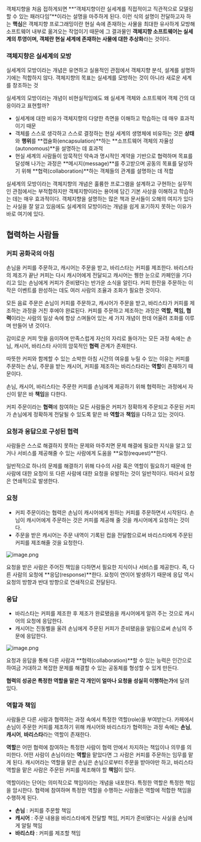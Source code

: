 객체지향을 처음 접하게되면 **“객체지향이란 실세계를 직접적이고 직관적으로 모델링할 수 있는 패러다임”**이라는 설명을 마주하게 된다. 이런 식의 설명이 전달하고자 하는 **핵심**은 객체지향 프로그래밍이란 현실 속에 존재하는 사물을 최대한 유사하게 모방해 소프트웨어 내부로 옮겨오는 작업이기 때문에 그 결과물인 **객체지향 소프트웨어는 실세계의 투영이며, 객체란 현실 세계에 존재하는 사물에 대한 추상화**라는 것이다.

### 객체지향은 실세계의 모방

실세계의 모방이라는 개념은 유연하고 실용적인 관점에서 객체지향 분석, 설계를 설명하기에는 적합하지 않다. 객체지향의 목표는 실세계를 모방하는 것이 아니라 새로운 세계를 창조하는 것

실세계의 모방이라는 개념이 비현실적임에도 왜 실세계 객체와 소프트웨어 객체 간의 대응이라고 표현할까?

- 실세계에 대한 비유가 객체지향의 다양한 측면을 이해하고 학습하는 데 매우 효과적이기 때문
- 객체를 스스로 생각하고 스스로 결정하는 현실 세계의 생명체에 비유하는 것은 **상태**와 **행위**를 **캡슐화(encapsulation)**하는 **소프트웨어 객체의 자율성(autonomous)**을 설명하는 데 효과적
- 현실 세계의 사람들이 암묵적인 약속과 명시적인 계약을 기반으로 협력하며 목표를 달성해 나가는 과정은 **메시지(message)**를 주고받으며 공동의 목표를 달성하기 위해 **협력(collaboration)**하는 객체들의 관계를 설명하는 데 적합

실세계의 모방이라는 객체지향의 개념은 훌륭한 프로그램을 설계하고 구현하는 실무적인 관점에서는 부적합하지만 객체지향이라는 용어에 담긴 기본 사상을 이해하고 학습하는 데는 매우 효과적이다. 객체지향을 설명하는 많은 책과 문서들이 오해의 여지가 있다는 사실을 잘 알고 있음에도 실세계의 모방이라는 개념을 쉽게 포기하지 못하는 이유가 바로 여기에 있다.

## 협력하는 사람들

### 커피 공화국의 아침

손님을 커피를 주문하고, 캐시어는 주문을 받고, 바리스타는 커피를 제조한다. 바리스타의 제조가 끝난 커피는 다시 캐시어에게 전달되고 캐시어는 퀭한 눈으로 카페인을 기다리고 있는 손님에게 커피가 준비됐다는 반가운 소식을 알린다. 커피 한잔을 주문하는 이 작은 이벤트를 완성하는 데도 여러 사람의 조율과 조화가 필요한 것이다.

모든 음료 주문은 손님이 커피를 주문하고, 캐시어가 주문을 받고, 바리스타가 커피를 제조하는 과정을 거친 후에야 완료된다. 커피를 주문하고 제조하는 과정은 **역할, 책임, 협력**이라는 사람의 일상 속에 항상 스며들어 있는 세 가지 개념이 한데 어울려 조화를 이루며 만들어 낸 것이다.

감미로운 커피 맛을 음미하며 만족스럽게 자신의 자리로 돌아가는 모든 과정 속에는 손님, 캐시어, 바리스타 사이의 암묵적인 **협력** 관계가 존재한다.

따뜻한 커피와 함께할 수 있는 소박한 아침 시간의 여유를 누릴 수 있는 이유는 커피를 주문하는 손님, 주문을 받는 캐시어, 커피를 제조하는 바리스타라는 **역할**이 존재하기 때문이다.

손님, 캐시어, 바리스타는 주문한 커피를 손님에게 제공하기 위해 협력하는 과정에서 자신이 맡은 바 **책임**을 다한다.

커피 주문이라는 **협력**에 참여하는 모든 사람들은 커피가 정확하게 주문되고 주문된 커피가 손님에게 정확하게 전달될 수 있도록 맡은 바 **역할**과 **책임**을 다하고 있는 것이다.

### 요청과 응답으로 구성된 협력

사람들은 스스로 해결하지 못하는 문제와 마주치면 문제 해결에 필요한 지식을 알고 있거나 서비스를 제공해줄 수 있는 사람에게 도움을 **요청(request)**한다.

일반적으로 하나의 문제를 해결하기 위해 다수의 사람 혹은 역할이 필요하기 때문에 한 사람에 대한 요청이 또 다른 사람에 대한 요청을 유발하는 것이 일반적이다. 따라서 요청은 연쇄적으로 발생한다.

### **요청**

- 커피 주문이라는 협력은 손님이 캐시어에게 원하는 커피를 주문하면서 시작된다. 손님이 캐시어에게 주문하는 것은 커피를 제공해 줄 것을 캐시어에게 요청하는 것이다.
- 주문을 받은 캐시어는 주문 내역이 기록된 컵을 전달함으로써 바리스타에게 주문된 커피를 제조해줄 것을 요청한다.

![image.png](https://prod-files-secure.s3.us-west-2.amazonaws.com/0a08179c-6898-4f98-8b89-2a2ddd15c8b3/40e070c7-7856-4d1c-aee4-629465809574/image.png)

요청을 받은 사람은 주어진 책임을 다하면서 필요한 지식이나 서비스를 제공한다. 즉, 다른 사람의 요청에 **응답(response)**한다. 요청이 연이어 발생하기 때문에 응답 역시 요청의 방향과 반대 방향으로 연쇄적으로 전달된다.

### 응답

- 바리스타는 커피를 제조한 후 제조가 완료됐음을 캐시어에게 알려 주는 것으로 캐시어의 요청에 응답한다.
- 캐시어는 진동벨을 울려 손님에게 주문된 커피가 준비됐음을 알림으로써 손님의 주문에 응답한다.

![image.png](https://prod-files-secure.s3.us-west-2.amazonaws.com/0a08179c-6898-4f98-8b89-2a2ddd15c8b3/bb3d2d7a-7c1b-410d-a8ca-9517790a5b98/image.png)

요청과 응답을 통해 다른 사람과 **협력(collaboration)**할 수 있는 능력은 인간으로 하여금 거대하고 복잡한 문제를 해결할 수 있는 공동체를 형성할 수 있게 만든다.

**협력의 성공은 특정한 역할을 맡은 각 개인이 얼마나 요청을 성실히 이행하는가**에 달려 있다.

### 역할과 책임

사람들은 다른 사람과 협력하는 과정 속에서 특정한 역할(role)을 부여받는다. 카페에서 손님이 주문한 커피를 제조하기 위해 캐시어와 바리스타가 협력하는 과정 속에는 **손님**, **캐시어**, **바리스타**라는 역할이 존재한다.

**역할**은 어떤 협력에 참여하는 특정한 사람이 협력 안에서 차지하는 책임이나 의무를 의미한다. 어떤 사람이 손님이라는 **역할**을 맡았다면 그 사람은 커피를 주문하는 임무를 맡게 된다. 캐시어라는 역할을 맡은 손님은 손님으로부터 주문을 받아야만 하고, 바리스타 역할을 맡은 사람은 주문된 커피를 제조해야 할 **책임**이 있다.

역할이라는 단어는 의미적으로 책임이라는 개념을 내포한다. 특정한 역할은 특정한 책임을 암시한다. 협력에 참여하며 특정한 역할을 수행하는 사람들은 역할에 적합한 책임을 수행하게 된다.

- **손님** : 커피를 주문할 책임
- **캐시어** : 주문 내용을 바리스타에게 전달할 책임, 커피가 준비됐다는 사실을 손님에게 알릴 책임
- **바리스타** : 커피를 제조할 책임
